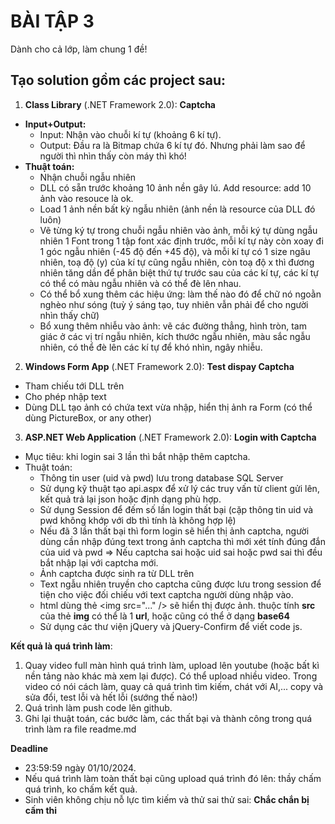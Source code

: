 # BÀI TẬP 3 #

Dành cho cả lớp, làm chung 1 đề!

## Tạo solution gồm các project sau:
1. **Class Library** (.NET Framework 2.0): **Captcha**
  - **Input+Output:**
    + Input: Nhận vào chuỗi kí tự (khoảng 6 kí tự).
    + Output: Đầu ra là Bitmap chứa 6 kí tự đó. Nhưng phải làm sao để người thì nhìn thấy còn máy thì khó!
  - **Thuật toán:**
    + Nhận chuỗi ngẫu nhiên
    + DLL có sẵn trước khoảng 10 ảnh nền gây lú. Add resource: add 10 ảnh vào resouce là ok.
    + Load 1 ảnh nền bất kỳ ngẫu nhiên (ảnh nền là resource của DLL đó luôn)
    + Vẽ từng ký tự trong chuỗi ngẫu nhiên vào ảnh, mỗi ký tự dùng ngẫu nhiên 1 Font trong 1 tập font xác định trước, mỗi kí tự này còn xoay đi 1 góc ngẫu nhiên (-45 độ đến +45 độ), và mỗi kí tự có 1 size ngâu nhiên, toạ độ (y) của kí tự cũng ngẫu nhiên, còn toạ độ x thì đương nhiên tăng dần để phân biệt thứ tự trước sau của các kí tự, các kí tự có thể có màu ngẫu nhiên và có thể đè lên nhau.
    + Có thể bổ xung thêm các hiệu ứng: làm thế nào đó để chữ nó ngoằn nghèo như sóng (tuỳ ý sáng tạo, tuy nhiên vẫn phải để cho người nhìn thấy chữ)
    + Bổ xung thêm nhiễu vào ảnh: vẽ các đường thẳng, hình tròn, tam giác ở các vị trí ngẫu nhiên, kích thước ngẫu nhiên, màu sắc ngẫu nhiên, có thể đè lên các kí tự để khó nhìn, ngây nhiễu.
2. **Windows Form App** (.NET Framework 2.0): **Test dispay Captcha**
  - Tham chiếu tới DLL trên
  - Cho phép nhập text
  - Dùng DLL tạo ảnh có chứa text vừa nhập, hiển thị ảnh ra Form (có thể dùng PictureBox, or any other)
3. **ASP.NET Web Application** (.NET Framework 2.0): **Login with Captcha**
  - Mục tiêu: khi login sai 3 lần thì bắt nhập thêm captcha.
  - Thuật toán:
    + Thông tin user (uid và pwd) lưu trong database SQL Server
    + Sử dụng kỹ thuật tạo api.aspx để xử lý các truy vấn từ client gửi lên, kết quả trả lại json hoặc định dạng phù hợp.
    + Sử dụng Session để đếm số lần login thất bại (cặp thông tin uid và pwd không khớp với db thì tính là không hợp lệ)
    + Nếu đã 3 lần thất bại thì form login sẽ hiển thị ảnh captcha, người dùng cần nhập đúng text trong ảnh captcha thì mới xét tính đúng đắn của uid và pwd => Nếu captcha sai hoặc uid sai hoặc pwd sai thì đều bắt nhập lại với captcha mới.
    + Ảnh captcha được sinh ra từ DLL trên
    + Text ngẫu nhiên truyền cho captcha cũng được lưu trong session để tiện cho việc đối chiếu với text captcha người dùng nhập vào.
    + html dùng thẻ &lt;img src="..." /&gt; sẽ hiển thị được ảnh. thuộc tính **src** của thẻ **img** có thể là 1 **url**, hoặc cũng có thể ở dạng **base64**
    + Sử dụng các thư viện jQuery và jQuery-Confirm để viết code js.

**Kết quả là quá trình làm**: 
  1. Quay video full màn hình quá trình làm, upload lên youtube (hoặc bất kì nền tảng nào khác mà xem lại được). Có thể upload nhiều video. Trong video có nói cách làm, quay cả quá trình tìm kiếm, chát với AI,... copy và sửa đổi, test lỗi và hết lỗi (sướng thế nào!)
  2. Quá trình làm push code lên github.
  3. Ghi lại thuật toán, các bước làm, các thất bại và thành công trong quá trình làm ra file readme.md

**Deadline**
  - 23:59:59 ngày 01/10/2024.
  - Nếu quá trình làm toàn thất bại cũng upload quá trình đó lên: thầy chấm quá trình, ko chấm kết quả.
- Sinh viên không chịu nỗ lực tìm kiếm và thử sai thử sai: **Chắc chắn bị cấm thi**
